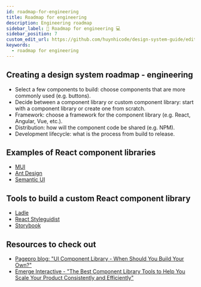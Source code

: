 ```yaml
---
id: roadmap-for-engineering
title: Roadmap for engineering
description: Engineering roadmap
sidebar_label: 🎯 Roadmap for engineering 💻
sidebar_position: 7
custom_edit_url: https://github.com/huynhicode/design-system-guide/edit/main/docs/design-system-guide/roadmap-for-engineering.md
keywords:
  - roadmap for engineering
---
```


## Creating a design system roadmap - engineering

- Select a few components to build: choose components that are more commonly used (e.g. buttons).
- Decide between a component library or custom component library: start with a component library or create one from scratch.
- Framework: choose a framework for the component library (e.g. React, Angular, Vue, etc.).
- Distribution: how will the component code be shared (e.g. NPM).
- Development lifecycle: what is the process from build to release.

## Examples of React component libraries

- [MUI](https://mui.com/)
- [Ant Design](https://ant.design/)
- [Semantic UI](https://semantic-ui.com/)

## Tools to build a custom React component library

- [Ladle](https://ladle.dev/)
- [React Styleguidist](https://react-styleguidist.js.org/)
- [Storybook](https://storybook.js.org/)

## Resources to check out

- [Pagepro blog: "UI Component Library - When Should You Build Your Own?"](https://pagepro.co/blog/custom-ui-library/)
- [Emerge Interactive - "The Best Component Library Tools to Help You Scale Your Product Consistently and Efficiently"](https://www.emergeinteractive.com/insights/detail/how-to-ux-ui-design-system-component-library/)
